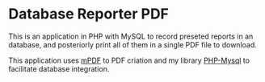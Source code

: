 # Database Reporter PDF
This is an application in PHP with MySQL to record preseted reports in an database, and posteriorly print all of them in a single PDF file to download.

This application uses [mPDF](https://github.com/IanNBack/mpdf) to PDF criation and my library [PHP-Mysql](https://github.com/Guilherme-SG/PHP-MySQL) to facilitate  database integration.